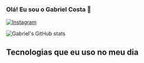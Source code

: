### Olá! Eu sou o Gabriel Costa 🤚
[![Instagram](https://img.shields.io/badge/Instagram-E4405F?style=for-the-badge&logo=instagram&logoColor=white)](https://www.instagram.com/gabriel__c0sta/)

![Gabriel's GitHub stats](https://github-readme-stats.vercel.app/api?username=GabrielC0sta&show_icons=true&theme=dark)

## Tecnologias que eu uso no meu dia

<div style=display:"inline_block"><br/>
  <img aling ="center" alt"java"= src="https://img.shields.io/badge/Java-ED8B00?style=for-the-badge&logo=java&logoColor=white"/>
  <img aling ="center" alt"MySQL"= src="https://img.shields.io/badge/MySQL-00000F?style=for-the-badge&logo=mysql&logoColor=white"/>
  <img aling ="center" alt"ide"= src="https://img.shields.io/badge/apache%20netbeans-1B6AC6?style=for-the-badge&logo=apache%20netbeans%20IDE&logoColor=white"/>
  </div>
